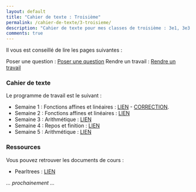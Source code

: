 ```yaml
---
layout: default
title: "Cahier de texte : Troisième"
permalink: /cahier-de-texte/3-troisieme/
description: "Cahier de texte pour mes classes de troisième : 3e1, 3e3 et 3e5"
comments: true
---
```



Il vous est conseillé de lire les pages suivantes : 

Poser une question : [Poser une question](/questions/)
Rendre un travail : [Rendre un travail](/rendu/)

### Cahier de texte

Le programme de travail est le suivant : 

* Semaine 1 : Fonctions affines et linéaires : [LIEN](/posts/S1-3eme-16mars-22mars/) - [CORRECTION](/posts/s1-3eme-correction/).
* Semaine 2 : Fonctions affines et linéaires : [LIEN](/posts/S2-3eme-23mars-29mars/)
* Semaine 3 : Arithmétique : [LIEN](/posts/S3-3eme-30mars-05avril/)
* Semaine 4 : Repos et finition : [LIEN](/posts/S4-3eme-6avril-12avril/)
* Semaine 5 : Arithmétique : [LIEN](/posts/S5-3eme-13avril-19avril/)

### Ressources

Vous pouvez retrouver les documents de cours : 

* Pearltrees : [LIEN](https://www.pearltrees.com/private/id26791887?access=1784557f908.198cfcf.f72223a77d258bd9dbb4f2fd4aee96bd)

*... prochainement ...*
